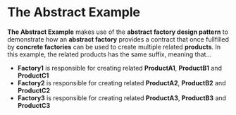 # The Abstract Example

**The Abstract Example** makes use of the **abstract factory design pattern** to demonstrate how an **abstract factory**
provides a contract that once fullfilled by **concrete factories** can be used to create multiple related **products**.
In this example, the related products has the same suffix, meaning that...

- **Factory1** is responsible for creating related **ProductA1**, **ProductB1** and **ProductC1**
- **Factory2** is responsible for creating related **ProductA2**, **ProductB2** and **ProductC2**
- **Factory3** is responsible for creating related **ProductA3**, **ProductB3** and **ProductC3**
